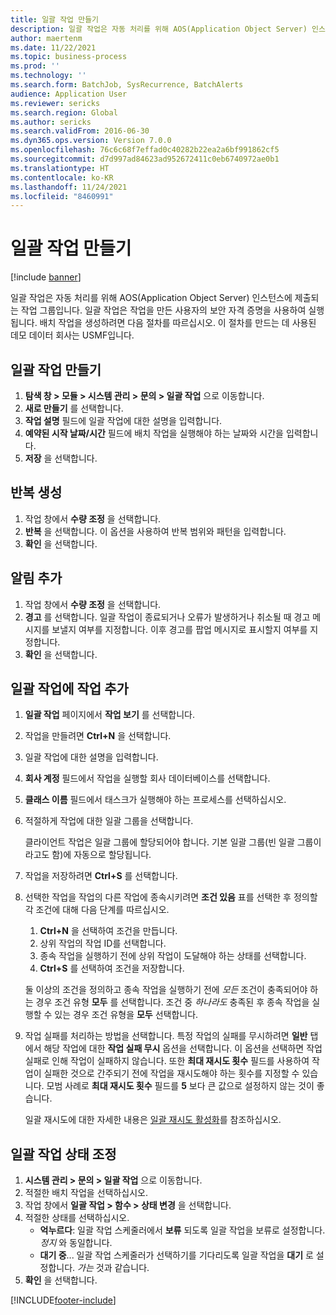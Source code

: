 ```yaml
---
title: 일괄 작업 만들기
description: 일괄 작업은 자동 처리를 위해 AOS(Application Object Server) 인스턴스에 제출되는 작업 그룹입니다.
author: maertenm
ms.date: 11/22/2021
ms.topic: business-process
ms.prod: ''
ms.technology: ''
ms.search.form: BatchJob, SysRecurrence, BatchAlerts
audience: Application User
ms.reviewer: sericks
ms.search.region: Global
ms.author: sericks
ms.search.validFrom: 2016-06-30
ms.dyn365.ops.version: Version 7.0.0
ms.openlocfilehash: 76c6c68f7effad0c40282b22ea2a6bf991862cf5
ms.sourcegitcommit: d7d997ad84623ad952672411c0eb6740972ae0b1
ms.translationtype: HT
ms.contentlocale: ko-KR
ms.lasthandoff: 11/24/2021
ms.locfileid: "8460991"
---
```

# <a name="create-a-batch-job"></a>일괄 작업 만들기

[!include [banner](../../includes/banner.md)]

일괄 작업은 자동 처리를 위해 AOS(Application Object Server) 인스턴스에 제출되는 작업 그룹입니다. 일괄 작업은 작업을 만든 사용자의 보안 자격 증명을 사용하여 실행됩니다. 배치 작업을 생성하려면 다음 절차를 따르십시오. 이 절차를 만드는 데 사용된 데모 데이터 회사는 USMF입니다.


## <a name="create-the-batch-job"></a>일괄 작업 만들기
1. **탐색 창 > 모듈 > 시스템 관리 > 문의 > 일괄 작업** 으로 이동합니다.
2. **새로 만들기** 를 선택합니다.
3. **작업 설명** 필드에 일괄 작업에 대한 설명을 입력합니다.
4. **예약된 시작 날짜/시간** 필드에 배치 작업을 실행해야 하는 날짜와 시간을 입력합니다.
5. **저장** 을 선택합니다.

## <a name="create-a-recurrence"></a>반복 생성
1. 작업 창에서 **수량 조정** 을 선택합니다.
2. **반복** 을 선택합니다. 이 옵션을 사용하여 반복 범위와 패턴을 입력합니다.  
3. **확인** 을 선택합니다.

## <a name="add-alerts"></a>알림 추가
1. 작업 창에서 **수량 조정** 을 선택합니다.
2. **경고** 를 선택합니다. 일괄 작업이 종료되거나 오류가 발생하거나 취소될 때 경고 메시지를 보낼지 여부를 지정합니다. 이후 경고를 팝업 메시지로 표시할지 여부를 지정합니다.   
3. **확인** 을 선택합니다.

## <a name="add-a-task-to-a-batch-job"></a>일괄 작업에 작업 추가
1.  **일괄 작업** 페이지에서 **작업 보기** 를 선택합니다.
2.  작업을 만들려면 **Ctrl+N** 을 선택합니다.
3.  일괄 작업에 대한 설명을 입력합니다.
4.  **회사 계정** 필드에서 작업을 실행할 회사 데이터베이스를 선택합니다.
5.  **클래스 이름** 필드에서 태스크가 실행해야 하는 프로세스를 선택하십시오. 
6.  적절하게 작업에 대한 일괄 그룹을 선택합니다.

    클라이언트 작업은 일괄 그룹에 할당되어야 합니다. 기본 일괄 그룹(빈 일괄 그룹이라고도 함)에 자동으로 할당됩니다.

7.  작업을 저장하려면 **Ctrl+S** 를 선택합니다.
8.  선택한 작업을 작업의 다른 작업에 종속시키려면 **조건 있음** 표를 선택한 후 정의할 각 조건에 대해 다음 단계를 따르십시오.

    1. **Ctrl+N** 을 선택하여 조건을 만듭니다.
    2. 상위 작업의 작업 ID를 선택합니다.
    3. 종속 작업을 실행하기 전에 상위 작업이 도달해야 하는 상태를 선택합니다.
    4. **Ctrl+S** 를 선택하여 조건을 저장합니다.

    둘 이상의 조건을 정의하고 종속 작업을 실행하기 전에 *모든* 조건이 충족되어야 하는 경우 조건 유형 **모두** 를 선택합니다. 조건 중 *하나라도* 충족된 후 종속 작업을 실행할 수 있는 경우 조건 유형을 **모두** 선택합니다.

9.  작업 실패를 처리하는 방법을 선택합니다. 특정 작업의 실패를 무시하려면 **일반** 탭에서 해당 작업에 대한 **작업 실패 무시** 옵션을 선택합니다. 이 옵션을 선택하면 작업 실패로 인해 작업이 실패하지 않습니다. 또한 **최대 재시도 횟수** 필드를 사용하여 작업이 실패한 것으로 간주되기 전에 작업을 재시도해야 하는 횟수를 지정할 수 있습니다. 모범 사례로 **최대 재시도 횟수** 필드를 **5** 보다 큰 값으로 설정하지 않는 것이 좋습니다.

    일괄 재시도에 대한 자세한 내용은 [일괄 재시도 활성화](../retryable-batch.md)를 참조하십시오.

## <a name="adjust-batch-job-status"></a>일괄 작업 상태 조정
1. **시스템 관리 > 문의 > 일괄 작업** 으로 이동합니다.
2. 적절한 배치 작업을 선택하십시오.
3. 작업 창에서 **일괄 작업 > 함수 > 상태 변경** 을 선택합니다.
4. 적절한 상태를 선택하십시오.
    - **억누르다**: 일괄 작업 스케줄러에서 **보류** 되도록 일괄 작업을 보류로 설정합니다. *정지* 와 동일합니다.
    - **대기 중**... 일괄 작업 스케줄러가 선택하기를 기다리도록 일괄 작업을 **대기** 로 설정합니다. *가는* 것과 같습니다.
5. **확인** 을 선택합니다.


[!INCLUDE[footer-include](../../../../includes/footer-banner.md)]
